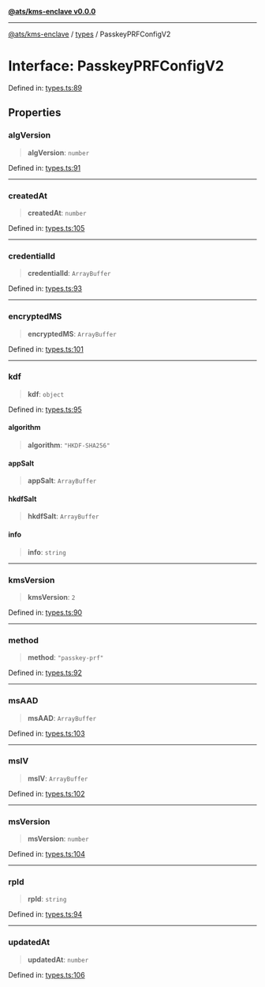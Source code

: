 [**@ats/kms-enclave v0.0.0**](../../README.md)

***

[@ats/kms-enclave](../../README.md) / [types](../README.md) / PasskeyPRFConfigV2

# Interface: PasskeyPRFConfigV2

Defined in: [types.ts:89](https://github.com/your-org/ats-kms/blob/main/src/v2/types.ts#L89)

## Properties

### algVersion

> **algVersion**: `number`

Defined in: [types.ts:91](https://github.com/your-org/ats-kms/blob/main/src/v2/types.ts#L91)

***

### createdAt

> **createdAt**: `number`

Defined in: [types.ts:105](https://github.com/your-org/ats-kms/blob/main/src/v2/types.ts#L105)

***

### credentialId

> **credentialId**: `ArrayBuffer`

Defined in: [types.ts:93](https://github.com/your-org/ats-kms/blob/main/src/v2/types.ts#L93)

***

### encryptedMS

> **encryptedMS**: `ArrayBuffer`

Defined in: [types.ts:101](https://github.com/your-org/ats-kms/blob/main/src/v2/types.ts#L101)

***

### kdf

> **kdf**: `object`

Defined in: [types.ts:95](https://github.com/your-org/ats-kms/blob/main/src/v2/types.ts#L95)

#### algorithm

> **algorithm**: `"HKDF-SHA256"`

#### appSalt

> **appSalt**: `ArrayBuffer`

#### hkdfSalt

> **hkdfSalt**: `ArrayBuffer`

#### info

> **info**: `string`

***

### kmsVersion

> **kmsVersion**: `2`

Defined in: [types.ts:90](https://github.com/your-org/ats-kms/blob/main/src/v2/types.ts#L90)

***

### method

> **method**: `"passkey-prf"`

Defined in: [types.ts:92](https://github.com/your-org/ats-kms/blob/main/src/v2/types.ts#L92)

***

### msAAD

> **msAAD**: `ArrayBuffer`

Defined in: [types.ts:103](https://github.com/your-org/ats-kms/blob/main/src/v2/types.ts#L103)

***

### msIV

> **msIV**: `ArrayBuffer`

Defined in: [types.ts:102](https://github.com/your-org/ats-kms/blob/main/src/v2/types.ts#L102)

***

### msVersion

> **msVersion**: `number`

Defined in: [types.ts:104](https://github.com/your-org/ats-kms/blob/main/src/v2/types.ts#L104)

***

### rpId

> **rpId**: `string`

Defined in: [types.ts:94](https://github.com/your-org/ats-kms/blob/main/src/v2/types.ts#L94)

***

### updatedAt

> **updatedAt**: `number`

Defined in: [types.ts:106](https://github.com/your-org/ats-kms/blob/main/src/v2/types.ts#L106)
